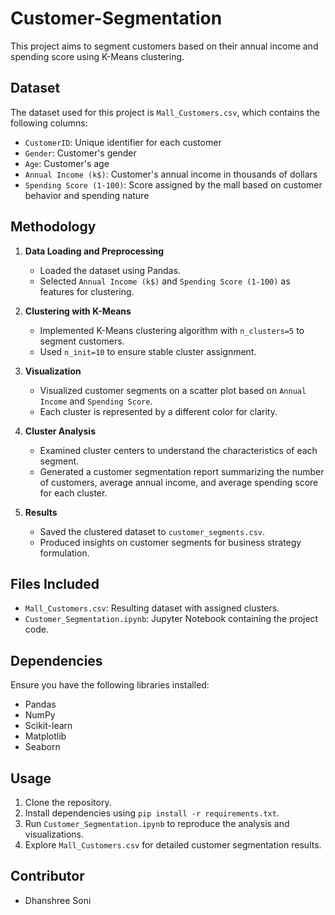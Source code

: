 # Customer-Segmentation
This project aims to segment customers based on their annual income and spending score using K-Means clustering.

## Dataset

The dataset used for this project is `Mall_Customers.csv`, which contains the following columns:
- `CustomerID`: Unique identifier for each customer
- `Gender`: Customer's gender
- `Age`: Customer's age
- `Annual Income (k$)`: Customer's annual income in thousands of dollars
- `Spending Score (1-100)`: Score assigned by the mall based on customer behavior and spending nature

## Methodology

1. **Data Loading and Preprocessing**
   - Loaded the dataset using Pandas.
   - Selected `Annual Income (k$)` and `Spending Score (1-100)` as features for clustering.

2. **Clustering with K-Means**
   - Implemented K-Means clustering algorithm with `n_clusters=5` to segment customers.
   - Used `n_init=10` to ensure stable cluster assignment.

3. **Visualization**
   - Visualized customer segments on a scatter plot based on `Annual Income` and `Spending Score`.
   - Each cluster is represented by a different color for clarity.

4. **Cluster Analysis**
   - Examined cluster centers to understand the characteristics of each segment.
   - Generated a customer segmentation report summarizing the number of customers, average annual income, and average spending score for each cluster.

5. **Results**
   - Saved the clustered dataset to `customer_segments.csv`.
   - Produced insights on customer segments for business strategy formulation.

## Files Included

- `Mall_Customers.csv`: Resulting dataset with assigned clusters.
- `Customer_Segmentation.ipynb`: Jupyter Notebook containing the project code.

## Dependencies

Ensure you have the following libraries installed:
- Pandas
- NumPy
- Scikit-learn
- Matplotlib
- Seaborn

## Usage

1. Clone the repository.
2. Install dependencies using `pip install -r requirements.txt`.
3. Run `Customer_Segmentation.ipynb` to reproduce the analysis and visualizations.
4. Explore `Mall_Customers.csv` for detailed customer segmentation results.

## Contributor

- Dhanshree Soni
